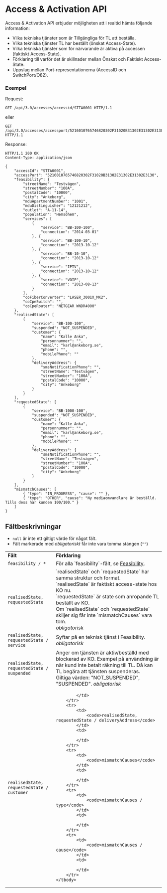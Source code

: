 # Access & Activation API

Access & Activation API erbjuder möjligheten att i realtid hämta följande information:
* Vilka tekniska tjänster som är Tillgängliga för TL att beställa.
* Vilka tekniska tjänster TL har beställt (önskat Access-State).
* Vilka tekniska tjänster som för närvarande är aktiva på accessen (faktiskt Access-State).
* Förklaring till varför det är skillnader mellan Önskat och Faktiskt Access-State.
* Uppslag mellan Port-representationerna (AccessID och SwitchPort/O82).

### Exempel

Request:
```http
GET /api/3.0/accesses/accessid/STTA0001 HTTP/1.1
```
eller
```http
GET /api/3.0/accesses/accessport/5216010765746820302F31020B31302E31302E31302E3130 HTTP/1.1
```

Response:
```http
HTTP/1.1 200 OK
Content-Type: application/json

{
    "accessId": "STTA0001",
    "accessPort": "5216010765746820302F31020B31302E31302E31302E3130",
    "feasibility": {
        "streetName": "Testvägen",
        "streetNumber": "100A",
        "postalCode": "10000",
        "city": "Ankeborg",
        "mduApartmentNumber": "1001",
        "mduDistinguisher": "12121212",
        "outlet": "A-11-14",
        "population": "Hemsöhem",
        "services": [
            {
                "service": "BB-100-100",
                "connection": "2014-03-01"
            }, {
                "service": "BB-100-10",
                "connection": "2013-10-12"
            }, {
                "service": "BB-10-10",
                "connection": "2013-10-12"
            }, {
                "service": "IPTV",
                "connection": "2013-10-12"
            }, {
                "service": "VOIP",
                "connection": "2013-08-13"
            }
        ],
        "coFiberConverter": "LASER_3001X_MK2",
        "coCpeSwitch": "",
        "coCpeRouter": "NETGEAR WNDR4000"
    },
    "realisedState": [
        { 
            "service": "BB-100-100",
            "suspended": "NOT_SUSPENDED",
            "customer": {
                "name": "Kalle Anka",
                "personnummer": "",
                "email": "karl@ankeborg.se",
                "phone": "",
                "mobilePhone": ""
            },
            "deliveryAddress": {
                "smsNotificationPhone": "",
                "streetName": "Testvägen",
                "streetNumber": "100A",
                "postalCode": "10000",
                "city": "Ankeborg"
            }
        }
    ],
    "requestedState": [
        { 
            "service": "BB-1000-100",
            "suspended": "NOT_SUSPENDED",
            "customer": {
                "name": "Kalle Anka",
                "personnummer": "",
                "email": "karl@ankeborg.se",
                "phone": "",
                "mobilePhone": ""
            },
            "deliveryAddress": {
                "smsNotificationPhone": "",
                "streetName": "Testvägen",
                "streetNumber": "100A",
                "postalCode": "10000",
                "city": "Ankeborg"
            }
        }
    ],
    "mismatchCauses": [
        { "type": "IN_PROGRESS", "cause": "" },
        { "type": "OTHER", "cause": "Ny mediaomvandlare är beställd. Tills dess har kunden 100/100." }
    ]
}
```

## Fältbeskrivningar

* `null` är inte ett giltigt värde för något fält.
* Fält markerade med _obligatoriskt_ får inte vara tomma stängen (`""`)

<table>
    <tbody>
        <tr>
            <td><strong>Fält</strong></td>
            <td><strong>Förklaring</strong></td>
        </tr>
        <tr>
            <td>
                <code>feasibility / *</code>
            </td>
            <td>
                För alla `feasibility`-fält, se <a href="feasibility.md">Feasibility</a>.
            </td>
        </tr>
        <tr>
            <td>
                <code>realisedState, requestedState</code>
            </td>
            <td>
                `realisedState` och `requestedState` har samma struktur och format.<br>
                `realisedState` är faktiskt access-state hos KO nu.<br>
                `requestedState` är state som anropande TL beställt av KO.<br>
                Om `realisedState` och `requestedState` skiljer sig får inte `mismatchCauses` vara tom.<br>
                <em>obligatorisk</em>
            </td>
        </tr>
        <tr>
            <td>
                <code>realisedState, requestedState / service</code>
            </td>
            <td>
                Syftar på en teknisk tjänst i Feasibility. <em>obligatorisk</em>
            </td>
        </tr>
        <tr>
            <td>
                <code>realisedState, requestedState / suspended</code>
            </td>
            <td>
                Anger om tjänsten är aktiv/beställd med blockerad av KO. Exempel på användning är när kund inte betalt räkning till TL. Då kan TL begära att tjänsten suspenderas.<br>
                Giltiga värden: "NOT_SUSPENDED", "SUSPENDED". <em>obligatorisk</em><br>
            </td>
        </tr>
        <tr>
            <td>
                <code>realisedState, requestedState / customer</code>
            </td>
            <td>
                
            </td>
        </tr>
        <tr>
            <td>
                <code>realisedState, requestedState / deliveryAddress</code>
            </td>
            <td>
                
            </td>
        </tr>
        <tr>
            <td>
                <code>mismatchCauses</code>
            </td>
            <td>
            
            </td>
        </tr>
        <tr>
            <td>
                <code>mismatchCauses / type</code>
            </td>
            <td>
            
            </td>
        </tr>
        <tr>
            <td>
                <code>mismatchCauses / cause</code>
            </td>
            <td>
            
            </td>
        </tr>
    </tbody>
</table>
